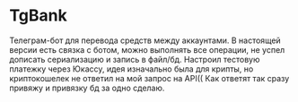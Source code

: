 # TgBank
Телеграм-бот для перевода средств между аккаунтами.
В настоящей версии есть связка с ботом, можно выполнять все операции, не успел дописать сериализацию и запись в файл/бд.
Настроил тестовую платежку через Юкассу, идея изначально была для крипты, но криптокошелек не ответил на мой запрос на API((
Как ответят так сразу привяжу и привязку бд за одно сделаю.
